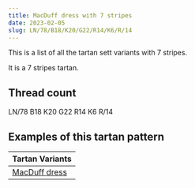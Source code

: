 ```yaml
---
title: MacDuff dress with 7 stripes
date: 2023-02-05
slug: LN/78/B18/K20/G22/R14/K6/R/14
---
```

This is a list of all the tartan sett variants with 7 stripes.

It is a 7 stripes tartan.


## Thread count
LN/78 B18 K20 G22 R14 K6 R/14

## Examples of this tartan pattern

| Tartan Variants |
|---------------|
| [MacDuff dress](/variants/ln/78/b18/k20/g22/r14/k6/r/14-b304080-g008000-k000000-lne0e0e0-rc00000)||
